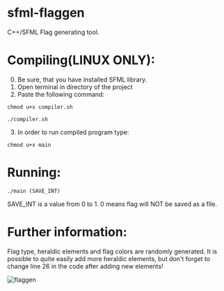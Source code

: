 # sfml-flaggen
C++/SFML Flag generating tool. 

# Compiling(LINUX ONLY): 
0. Be sure, that you have installed SFML library.
1. Open terminal in directory of the project
2. Paste the following command:
 ```
 chmod u+x compiler.sh
 ```
 ```
 ./compiler.sh
 ```
3. In order to run compiled program type:
 ```
 chmod u+x main
 ```
 
# Running:
 ```
 ./main (SAVE_INT)
 ```
 SAVE_INT is a value from 0 to 1. 0 means flag will NOT be saved as a file.
 
 # Further information: 
Flag type, heraldic elements and flag colors are randomly generated. It is possible to quite easily add more heraldic elements, but don't forget to change line 26 in the code after adding new elements!

![flaggen](https://user-images.githubusercontent.com/46265909/127778021-687d8eec-f3e8-4057-a72b-82274d70b4d1.png)
